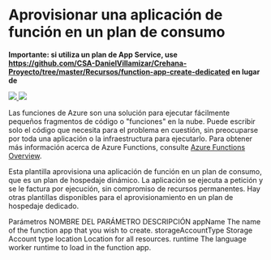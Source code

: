 # Aprovisionar una aplicación de función en un plan de consumo

**Importante: si utiliza un plan de App Service, use https://github.com/CSA-DanielVillamizar/Crehana-Proyecto/tree/master/Recursos/function-app-create-dedicated en lugar de**

<a href="https://portal.azure.com/#create/Microsoft.Template/uri/https%3A%2F%2Fraw.githubusercontent.com%2Fazure%2Fazure-quickstart-templates%2Fmaster%2F101-function-app-create-dynamic%2Fazuredeploy.json" target="_blank">
    <img src="http://azuredeploy.net/deploybutton.png"/>
</a>
<a href="http://armviz.io/#/?load=https%3A%2F%2Fraw.githubusercontent.com%2FAzure%2Fazure-quickstart-templates%2Fmaster%2F101-function-app-create-dynamic%2Fazuredeploy.json" target="_blank">
    <img src="http://armviz.io/visualizebutton.png"/>
</a>

Las funciones de Azure son una solución para ejecutar fácilmente pequeños fragmentos de código o "funciones" en la nube. Puede escribir solo el código que necesita para el problema en cuestión, sin preocuparse por toda una aplicación o la infraestructura para ejecutarlo. Para obtener más información acerca de Azure Functions, consulte [Azure Functions Overview](https://docs.microsoft.com/es-es/azure/azure-functions/functions-overview).


Esta plantilla aprovisiona una aplicación de función en un plan de consumo, que es un plan de hospedaje dinámico. La aplicación se ejecuta a petición y se le factura por ejecución, sin compromiso de recursos permanentes. Hay otras plantillas disponibles para el aprovisionamiento en un plan de hospedaje dedicado.

Parámetros
NOMBRE DEL PARÁMETRO	DESCRIPCIÓN
appName	The name of the function app that you wish to create.
storageAccountType	Storage Account type
location	Location for all resources.
runtime	The language worker runtime to load in the function app.
